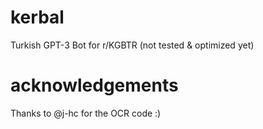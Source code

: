 # kerbal
Turkish GPT-3 Bot for r/KGBTR (not tested & optimized yet)


# acknowledgements
Thanks to @j-hc for the OCR code :)
